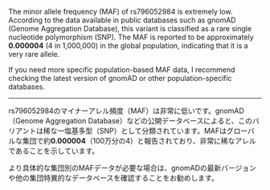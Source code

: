 The minor allele frequency (MAF) of rs796052984 is extremely low. According to the data available in public databases such as gnomAD (Genome Aggregation Database), this variant is classified as a rare single nucleotide polymorphism (SNP). The MAF is reported to be approximately **0.000004** (4 in 1,000,000) in the global population, indicating that it is a very rare allele.

If you need more specific population-based MAF data, I recommend checking the latest version of gnomAD or other population-specific databases.

---

rs796052984のマイナーアレル頻度（MAF）は非常に低いです。gnomAD（Genome Aggregation Database）などの公開データベースによると、このバリアントは稀な一塩基多型（SNP）として分類されています。MAFはグローバルな集団で約**0.000004**（100万分の4）と報告されており、非常に稀なアレルであることを示しています。

より具体的な集団別のMAFデータが必要な場合は、gnomADの最新バージョンや他の集団特異的なデータベースを確認することをお勧めします。